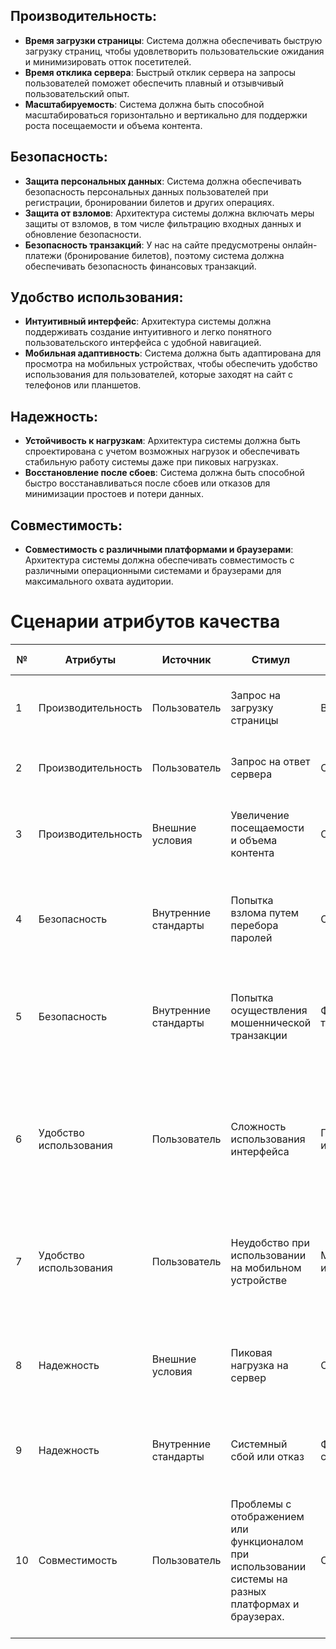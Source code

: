 ## Производительность:
- **Время загрузки страницы**: Система должна обеспечивать быструю загрузку страниц, чтобы удовлетворить пользовательские ожидания и минимизировать отток посетителей.
- **Время отклика сервера**: Быстрый отклик сервера на запросы пользователей поможет обеспечить плавный и отзывчивый пользовательский опыт.
- **Масштабируемость**: Система должна быть способной масштабироваться горизонтально и вертикально для поддержки роста посещаемости и объема контента.

## Безопасность:
- **Защита персональных данных**: Система должна обеспечивать безопасность персональных данных пользователей при регистрации, бронировании билетов и других операциях.
- **Защита от взломов**: Архитектура системы должна включать меры защиты от взломов, в том числе фильтрацию входных данных и обновление безопасности.
- **Безопасность транзакций**: У нас на сайте предусмотрены онлайн-платежи (бронирование билетов), поэтому система должна обеспечивать безопасность финансовых транзакций.

## Удобство использования:
- **Интуитивный интерфейс**: Архитектура системы должна поддерживать создание интуитивного и легко понятного пользовательского интерфейса с удобной навигацией.
- **Мобильная адаптивность**: Система должна быть адаптирована для просмотра на мобильных устройствах, чтобы обеспечить удобство использования для пользователей, которые заходят на сайт с телефонов или планшетов.

## Надежность:
- **Устойчивость к нагрузкам**: Архитектура системы должна быть спроектирована с учетом возможных нагрузок и обеспечивать стабильную работу системы даже при пиковых нагрузках.
- **Восстановление после сбоев**: Система должна быть способной быстро восстанавливаться после сбоев или отказов для минимизации простоев и потери данных.

## Совместимость:
- **Совместимость с различными платформами и браузерами**: Архитектура системы должна обеспечивать совместимость с различными операционными системами и браузерами для максимального охвата аудитории.


# Сценарии атрибутов качества
| № | Атрибуты                    | Источник            | Стимул                                             | Артефакт                                      | Условия                                               | Реакция                                        | Количественная мера                              |
|---|-----------------------------|---------------------|----------------------------------------------------|-----------------------------------------------|-------------------------------------------------------|-----------------------------------------------|---------------------------------------------------|
| 1 | Производительность          | Пользователь        | Запрос на загрузку страницы                        | Веб-страница                     | Пользователь запрашивает загрузку страницы при нормальной нагрузке на сервер.                   | Страница загрузилась                  | Время загрузки 2 секунды                        |
| 2 | Производительность          | Пользователь        | Запрос на ответ сервера                            | Серверный отклик                             | Пользователь отправляет запрос на сервер в период средней нагрузки.                        | Увеличение отказов от использования сервиса    | Время отклика 3 секунды                         |
| 3 | Производительность          | Внешние условия     | Увеличение посещаемости и объема контента          | Система                       | Система испытывает рост посещаемости и объема контента, превышающий ожидаемые показатели.                     | Добавление новых серверов                     | Количество обработанных запросов в единицу времени |
| 4 | Безопасность                | Внутренние стандарты| Попытка взлома путем перебора паролей             | Система                                      | Злоумышленник пытается получить доступ к системе, используя метод перебора паролей.         | Блокировка доступа                            | В 100 испытаниях не допущено ни одного нарушения систем безопасности |
| 5 | Безопасность                | Внутренние стандарты| Попытка осуществления мошеннической транзакции    | Финансовая транзакция                        | Пользователь пытается совершить покупку, используя данные кредитной карты, не соответствующие его местоположению или профилю.                             | Отмена транзакции                            | В 100 испытаниях не допущено ни одной мошеннической транзакции |
| 6 | Удобство использования     | Пользователь        | Сложность использования интерфейса                 | Пользовательский интерфейс                   | Пользователи испытывают сложности с использованием интерфейса при бронировании билетов из-за недостаточно интуитивного расположения элементов управления.                        |  Внедрение улучшенных механизмов выбора даты посещения и упрощение шагов оформления заказа             | В 100 испытаниях все пользователи с первого раза купили билеты на нужные даты               |
| 7 | Удобство использования     | Пользователь        | Неудобство при использовании на мобильном устройстве| Мобильный интерфейс                         | Пользователь заходит на сайт с мобильного устройства, и интерфейс не адаптируется под размер экрана, усложняя навигацию и взаимодействие.     | Обновление мобильного интерфейса            | В 2 раза увеличилась покупка билетов с мобильного устройства |
| 8 | Надежность                  | Внешние условия     | Пиковая нагрузка на сервер                        | Сервер                    | Система испытывает пиковую нагрузку во время массовых мероприятий или акций, значительно превышающую среднестатистическую активность.                   | Отсутствие простоев при пиковых нагрузках  | В 100 раз увеличилась нагрузка системы, система все равно работает |
| 9 | Надежность                  | Внутренние стандарты| Системный сбой или отказ                          | Функционирование системы                      | В системе происходит неожиданный сбой или отказ оборудования/программного обеспечения.                        | Автоматическое восстановление               | Время восстановления за 5 секунд                 |
| 10 | Совместимость               | Пользователь        | Проблемы с отображением или функционалом при использовании системы на разных платформах и браузерах.           | Система в целом | Пользователи сталкиваются с проблемами отображения и функционала при использовании сайта на различных платформах и браузерах, включая мобильные устройства и настольные компьютеры.| Исправление проблем совместимости, включая коррекцию отображения и функционала.        | В 100 испытаниях не возникла ни одна проблема совместимости     |
